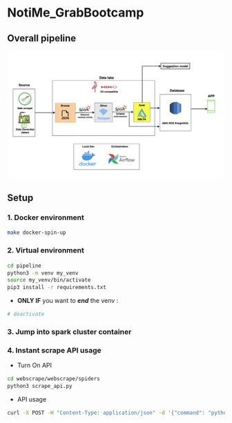 # NotiMe_GrabBootcamp
## Overall pipeline
![alt text](/images/data_pipeline.png)

## Setup 
### 1. Docker environment
```bash
make docker-spin-up
```
### 2. Virtual environment
```bash
cd pipeline
python3 -m venv my_venv
source my_venv/bin/activate
pip3 install -r requirements.txt
```
- **ONLY IF** you want to ***end*** the venv : 
```bash
# deactivate
```
### 3. Jump into spark cluster container

### 4. Instant scrape API usage
- Turn On API
```bash
cd webscrape/webscrape/spiders
python3 scrape_api.py
```
- API usage
```bash
curl -X POST -H "Content-Type: application/json" -d '{"command": "python3 linkscrape.py https://www.startdataengineering.com/post/"}' http://127.0.0.1:5000/execute_command
```